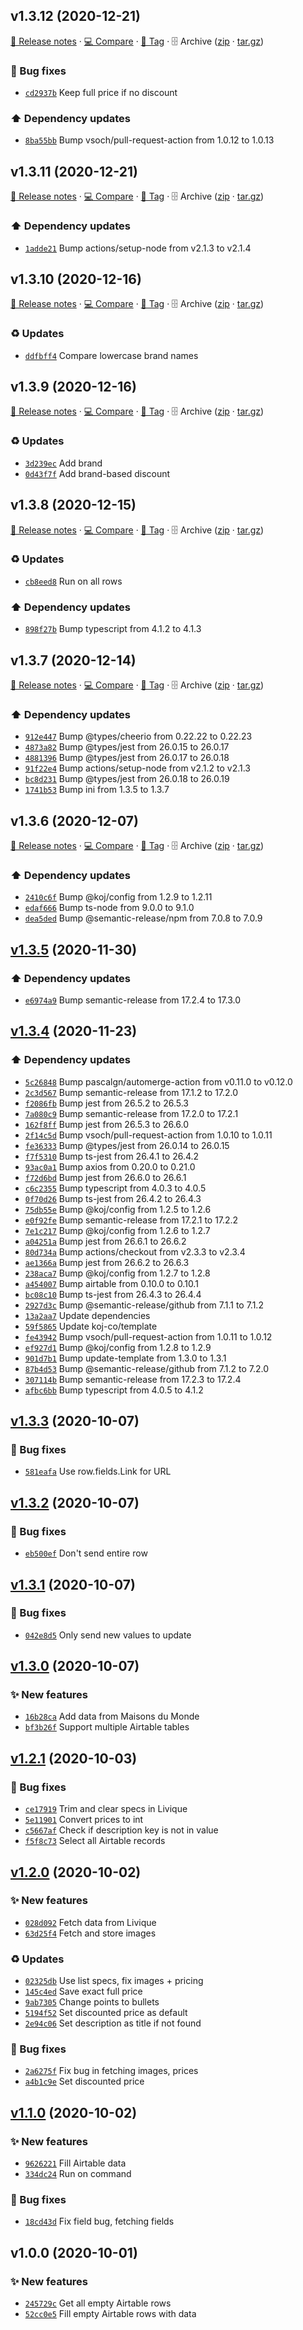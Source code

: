 ## v1.3.12 (2020-12-21)

[📝 Release notes](https://github.com/koj-co/airtable-fill/releases/tag/v1.3.12) · [💻 Compare](https://github.com/koj-co/airtable-fill/compare/v1.3.11...v1.3.12) · [🔖 Tag](https://github.com/koj-co/airtable-fill/tree/v1.3.12) · 🗄️ Archive ([zip](https://github.com/koj-co/airtable-fill/archive/v1.3.12.zip) · [tar.gz](https://github.com/koj-co/airtable-fill/archive/v1.3.12.tar.gz))

### 🐛 Bug fixes

- [`cd2937b`](https://github.com/koj-co/airtable-fill/commit/cd2937b)  Keep full price if no discount

### ⬆️ Dependency updates

- [`8ba55bb`](https://github.com/koj-co/airtable-fill/commit/8ba55bb)  Bump vsoch/pull-request-action from 1.0.12 to 1.0.13

## v1.3.11 (2020-12-21)

[📝 Release notes](https://github.com/koj-co/airtable-fill/releases/tag/v1.3.11) · [💻 Compare](https://github.com/koj-co/airtable-fill/compare/v1.3.10...v1.3.11) · [🔖 Tag](https://github.com/koj-co/airtable-fill/tree/v1.3.11) · 🗄️ Archive ([zip](https://github.com/koj-co/airtable-fill/archive/v1.3.11.zip) · [tar.gz](https://github.com/koj-co/airtable-fill/archive/v1.3.11.tar.gz))

### ⬆️ Dependency updates

- [`1adde21`](https://github.com/koj-co/airtable-fill/commit/1adde21)  Bump actions/setup-node from v2.1.3 to v2.1.4

## v1.3.10 (2020-12-16)

[📝 Release notes](https://github.com/koj-co/airtable-fill/releases/tag/v1.3.10) · [💻 Compare](https://github.com/koj-co/airtable-fill/compare/v1.3.9...v1.3.10) · [🔖 Tag](https://github.com/koj-co/airtable-fill/tree/v1.3.10) · 🗄️ Archive ([zip](https://github.com/koj-co/airtable-fill/archive/v1.3.10.zip) · [tar.gz](https://github.com/koj-co/airtable-fill/archive/v1.3.10.tar.gz))

### ♻️ Updates

- [`ddfbff4`](https://github.com/koj-co/airtable-fill/commit/ddfbff4)  Compare lowercase brand names

## v1.3.9 (2020-12-16)

[📝 Release notes](https://github.com/koj-co/airtable-fill/releases/tag/v1.3.9) · [💻 Compare](https://github.com/koj-co/airtable-fill/compare/v1.3.8...v1.3.9) · [🔖 Tag](https://github.com/koj-co/airtable-fill/tree/v1.3.9) · 🗄️ Archive ([zip](https://github.com/koj-co/airtable-fill/archive/v1.3.9.zip) · [tar.gz](https://github.com/koj-co/airtable-fill/archive/v1.3.9.tar.gz))

### ♻️ Updates

- [`3d239ec`](https://github.com/koj-co/airtable-fill/commit/3d239ec)  Add brand
- [`0d43f7f`](https://github.com/koj-co/airtable-fill/commit/0d43f7f)  Add brand-based discount

## v1.3.8 (2020-12-15)

[📝 Release notes](https://github.com/koj-co/airtable-fill/releases/tag/v1.3.8) · [💻 Compare](https://github.com/koj-co/airtable-fill/compare/v1.3.7...v1.3.8) · [🔖 Tag](https://github.com/koj-co/airtable-fill/tree/v1.3.8) · 🗄️ Archive ([zip](https://github.com/koj-co/airtable-fill/archive/v1.3.8.zip) · [tar.gz](https://github.com/koj-co/airtable-fill/archive/v1.3.8.tar.gz))

### ♻️ Updates

- [`cb8eed8`](https://github.com/koj-co/airtable-fill/commit/cb8eed8)  Run on all rows

### ⬆️ Dependency updates

- [`898f27b`](https://github.com/koj-co/airtable-fill/commit/898f27b)  Bump typescript from 4.1.2 to 4.1.3

## v1.3.7 (2020-12-14)

[📝 Release notes](https://github.com/koj-co/airtable-fill/releases/tag/v1.3.7) · [💻 Compare](https://github.com/koj-co/airtable-fill/compare/v1.3.6...v1.3.7) · [🔖 Tag](https://github.com/koj-co/airtable-fill/tree/v1.3.7) · 🗄️ Archive ([zip](https://github.com/koj-co/airtable-fill/archive/v1.3.7.zip) · [tar.gz](https://github.com/koj-co/airtable-fill/archive/v1.3.7.tar.gz))

### ⬆️ Dependency updates

- [`912e447`](https://github.com/koj-co/airtable-fill/commit/912e447)  Bump @types/cheerio from 0.22.22 to 0.22.23
- [`4873a82`](https://github.com/koj-co/airtable-fill/commit/4873a82)  Bump @types/jest from 26.0.15 to 26.0.17
- [`4881396`](https://github.com/koj-co/airtable-fill/commit/4881396)  Bump @types/jest from 26.0.17 to 26.0.18
- [`91f22e4`](https://github.com/koj-co/airtable-fill/commit/91f22e4)  Bump actions/setup-node from v2.1.2 to v2.1.3
- [`bc8d231`](https://github.com/koj-co/airtable-fill/commit/bc8d231)  Bump @types/jest from 26.0.18 to 26.0.19
- [`1741b53`](https://github.com/koj-co/airtable-fill/commit/1741b53)  Bump ini from 1.3.5 to 1.3.7

## v1.3.6 (2020-12-07)

[📝 Release notes](https://github.com/koj-co/airtable-fill/releases/tag/v1.3.6) · [💻 Compare](https://github.com/koj-co/airtable-fill/compare/v1.3.5...v1.3.6) · [🔖 Tag](https://github.com/koj-co/airtable-fill/tree/v1.3.6) · 🗄️ Archive ([zip](https://github.com/koj-co/airtable-fill/archive/v1.3.6.zip) · [tar.gz](https://github.com/koj-co/airtable-fill/archive/v1.3.6.tar.gz))

### ⬆️ Dependency updates

- [`2410c6f`](https://github.com/koj-co/airtable-fill/commit/2410c6f)  Bump @koj/config from 1.2.9 to 1.2.11
- [`edaf666`](https://github.com/koj-co/airtable-fill/commit/edaf666)  Bump ts-node from 9.0.0 to 9.1.0
- [`dea5ded`](https://github.com/koj-co/airtable-fill/commit/dea5ded)  Bump @semantic-release/npm from 7.0.8 to 7.0.9

## [v1.3.5](https://github.com/koj-co/airtable-fill/compare/v1.3.4...v1.3.5) (2020-11-30)

### ⬆️ Dependency updates

- [`e6974a9`](https://github.com/koj-co/airtable-fill/commit/e6974a9)  Bump semantic-release from 17.2.4 to 17.3.0

## [v1.3.4](https://github.com/koj-co/airtable-fill/compare/v1.3.3...v1.3.4) (2020-11-23)

### ⬆️ Dependency updates

- [`5c26848`](https://github.com/koj-co/airtable-fill/commit/5c26848)  Bump pascalgn/automerge-action from v0.11.0 to v0.12.0
- [`2c3d567`](https://github.com/koj-co/airtable-fill/commit/2c3d567)  Bump semantic-release from 17.1.2 to 17.2.0
- [`f2086fb`](https://github.com/koj-co/airtable-fill/commit/f2086fb)  Bump jest from 26.5.2 to 26.5.3
- [`7a080c9`](https://github.com/koj-co/airtable-fill/commit/7a080c9)  Bump semantic-release from 17.2.0 to 17.2.1
- [`162f8ff`](https://github.com/koj-co/airtable-fill/commit/162f8ff)  Bump jest from 26.5.3 to 26.6.0
- [`2f14c5d`](https://github.com/koj-co/airtable-fill/commit/2f14c5d)  Bump vsoch/pull-request-action from 1.0.10 to 1.0.11
- [`fe36333`](https://github.com/koj-co/airtable-fill/commit/fe36333)  Bump @types/jest from 26.0.14 to 26.0.15
- [`f7f5310`](https://github.com/koj-co/airtable-fill/commit/f7f5310)  Bump ts-jest from 26.4.1 to 26.4.2
- [`93ac0a1`](https://github.com/koj-co/airtable-fill/commit/93ac0a1)  Bump axios from 0.20.0 to 0.21.0
- [`f72d6bd`](https://github.com/koj-co/airtable-fill/commit/f72d6bd)  Bump jest from 26.6.0 to 26.6.1
- [`c6c2355`](https://github.com/koj-co/airtable-fill/commit/c6c2355)  Bump typescript from 4.0.3 to 4.0.5
- [`0f70d26`](https://github.com/koj-co/airtable-fill/commit/0f70d26)  Bump ts-jest from 26.4.2 to 26.4.3
- [`75db55e`](https://github.com/koj-co/airtable-fill/commit/75db55e)  Bump @koj/config from 1.2.5 to 1.2.6
- [`e0f92fe`](https://github.com/koj-co/airtable-fill/commit/e0f92fe)  Bump semantic-release from 17.2.1 to 17.2.2
- [`7e1c217`](https://github.com/koj-co/airtable-fill/commit/7e1c217)  Bump @koj/config from 1.2.6 to 1.2.7
- [`a04251a`](https://github.com/koj-co/airtable-fill/commit/a04251a)  Bump jest from 26.6.1 to 26.6.2
- [`80d734a`](https://github.com/koj-co/airtable-fill/commit/80d734a)  Bump actions/checkout from v2.3.3 to v2.3.4
- [`ae1366a`](https://github.com/koj-co/airtable-fill/commit/ae1366a)  Bump jest from 26.6.2 to 26.6.3
- [`238aca7`](https://github.com/koj-co/airtable-fill/commit/238aca7)  Bump @koj/config from 1.2.7 to 1.2.8
- [`a454007`](https://github.com/koj-co/airtable-fill/commit/a454007)  Bump airtable from 0.10.0 to 0.10.1
- [`bc08c10`](https://github.com/koj-co/airtable-fill/commit/bc08c10)  Bump ts-jest from 26.4.3 to 26.4.4
- [`2927d3c`](https://github.com/koj-co/airtable-fill/commit/2927d3c)  Bump @semantic-release/github from 7.1.1 to 7.1.2
- [`13a2aa7`](https://github.com/koj-co/airtable-fill/commit/13a2aa7)  Update dependencies
- [`59f5865`](https://github.com/koj-co/airtable-fill/commit/59f5865)  Update koj-co/template
- [`fe43942`](https://github.com/koj-co/airtable-fill/commit/fe43942)  Bump vsoch/pull-request-action from 1.0.11 to 1.0.12
- [`ef927d1`](https://github.com/koj-co/airtable-fill/commit/ef927d1)  Bump @koj/config from 1.2.8 to 1.2.9
- [`901d7b1`](https://github.com/koj-co/airtable-fill/commit/901d7b1)  Bump update-template from 1.3.0 to 1.3.1
- [`87b4d53`](https://github.com/koj-co/airtable-fill/commit/87b4d53)  Bump @semantic-release/github from 7.1.2 to 7.2.0
- [`307114b`](https://github.com/koj-co/airtable-fill/commit/307114b)  Bump semantic-release from 17.2.3 to 17.2.4
- [`afbc6bb`](https://github.com/koj-co/airtable-fill/commit/afbc6bb)  Bump typescript from 4.0.5 to 4.1.2

## [v1.3.3](https://github.com/koj-co/airtable-fill/compare/v1.3.2...v1.3.3) (2020-10-07)

### 🐛 Bug fixes

- [`581eafa`](https://github.com/koj-co/airtable-fill/commit/581eafa)  Use row.fields.Link for URL

## [v1.3.2](https://github.com/koj-co/airtable-fill/compare/v1.3.1...v1.3.2) (2020-10-07)

### 🐛 Bug fixes

- [`eb500ef`](https://github.com/koj-co/airtable-fill/commit/eb500ef)  Don&#x27;t send entire row

## [v1.3.1](https://github.com/koj-co/airtable-fill/compare/v1.3.0...v1.3.1) (2020-10-07)

### 🐛 Bug fixes

- [`042e8d5`](https://github.com/koj-co/airtable-fill/commit/042e8d5)  Only send new values to update

## [v1.3.0](https://github.com/koj-co/airtable-fill/compare/v1.2.1...v1.3.0) (2020-10-07)

### ✨ New features

- [`16b28ca`](https://github.com/koj-co/airtable-fill/commit/16b28ca)  Add data from Maisons du Monde
- [`bf3b26f`](https://github.com/koj-co/airtable-fill/commit/bf3b26f)  Support multiple Airtable tables

## [v1.2.1](https://github.com/koj-co/airtable-fill/compare/v1.2.0...v1.2.1) (2020-10-03)

### 🐛 Bug fixes

- [`ce17919`](https://github.com/koj-co/airtable-fill/commit/ce17919)  Trim and clear specs in Livique
- [`5e11901`](https://github.com/koj-co/airtable-fill/commit/5e11901)  Convert prices to int
- [`c5667af`](https://github.com/koj-co/airtable-fill/commit/c5667af)  Check if description key is not in value
- [`f5f8c73`](https://github.com/koj-co/airtable-fill/commit/f5f8c73)  Select all Airtable records

## [v1.2.0](https://github.com/koj-co/airtable-fill/compare/v1.1.0...v1.2.0) (2020-10-02)

### ✨ New features

- [`028d092`](https://github.com/koj-co/airtable-fill/commit/028d092)  Fetch data from Livique
- [`63d25f4`](https://github.com/koj-co/airtable-fill/commit/63d25f4)  Fetch and store images

### ♻️ Updates

- [`02325db`](https://github.com/koj-co/airtable-fill/commit/02325db)  Use list specs, fix images + pricing
- [`145c4ed`](https://github.com/koj-co/airtable-fill/commit/145c4ed)  Save exact full price
- [`9ab7305`](https://github.com/koj-co/airtable-fill/commit/9ab7305)  Change points to bullets
- [`5194f52`](https://github.com/koj-co/airtable-fill/commit/5194f52)  Set discounted price as default
- [`2e94c06`](https://github.com/koj-co/airtable-fill/commit/2e94c06)  Set description as title if not found

### 🐛 Bug fixes

- [`2a6275f`](https://github.com/koj-co/airtable-fill/commit/2a6275f)  Fix bug in fetching images, prices
- [`a4b1c9e`](https://github.com/koj-co/airtable-fill/commit/a4b1c9e)  Set discounted price

## [v1.1.0](https://github.com/koj-co/airtable-fill/compare/v1.0.0...v1.1.0) (2020-10-02)

### ✨ New features

- [`9626221`](https://github.com/koj-co/airtable-fill/commit/9626221)  Fill Airtable data
- [`334dc24`](https://github.com/koj-co/airtable-fill/commit/334dc24)  Run on command

### 🐛 Bug fixes

- [`18cd43d`](https://github.com/koj-co/airtable-fill/commit/18cd43d)  Fix field bug, fetching fields

## v1.0.0 (2020-10-01)

### ✨ New features

- [`245729c`](https://github.com/koj-co/airtable-fill/commit/245729c)  Get all empty Airtable rows
- [`52cc0e5`](https://github.com/koj-co/airtable-fill/commit/52cc0e5)  Fill empty Airtable rows with data
